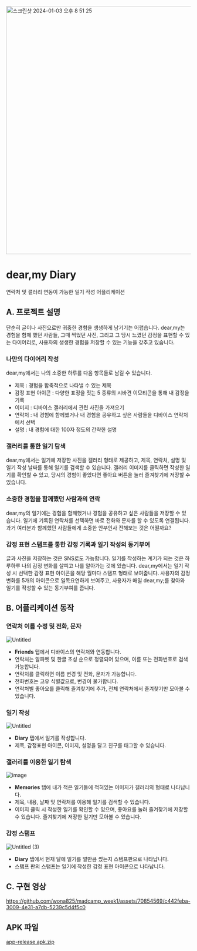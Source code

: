 
<img width="674" alt="스크린샷 2024-01-03 오후 8 51 25" src="https://github.com/wona825/madcamp_week1/assets/81519167/2842c16c-c822-4b9f-a094-b9a2be319581">

# dear,my Diary
연락처 및 갤러리 연동이 가능한 일기 작성 어플리케이션

## 

## A. 프로젝트 설명

단순히 글이나 사진으로만 귀중한 경험을 생생하게 남기기는 어렵습니다. dear,my는 경험을 함께 했던 사람들, 그때 찍었던 사진, 그리고 그 당시 느꼈던 감정을 표현할 수 있는 다이어리로, 사용자의 생생한 경험을 저장할 수 있는 기능을 갖추고 있습니다.


### 나만의 다이어리 작성
dear,my에서는 나의 소중한 하루를 다음 항목들로 남길 수 있습니다.
- 제목 : 경험을 함축적으로 나타낼 수 있는 제목
- 감정 표현 아이콘 : 다양한 표정을 짓는 5 종류의 시바견 이모티콘을 통해 내 감정을 기록
- 이미지 : 디바이스 갤러리에서 관련 사진을 가져오기
- 연락처 : 내 경험에 함께했거나 내 경험을 공유하고 싶은 사람들을 디바이스 연락처에서 선택
- 설명 : 내 경험에 대한 100자 정도의 간략한 설명

### 갤러리를 통한 일기 탐색
dear,my에서는 일기에 저장한 사진을 갤러리 형태로 제공하고, 제목, 연락처, 설명 및 일기 작성 날짜를 통해 일기를 검색할 수 있습니다.
갤러리 이미지를 클릭하면 작성한 일기를 확인할 수 있고, 당시의 경험이 좋았다면 좋아요 버튼을 눌러 즐겨찾기에 저장할 수 있습니다.

### 소중한 경험을 함께했던 사람과의 연락
dear,my의 일기에는 경험을 함께했거나 경험을 공유하고 싶은 사람들을 저장할 수 있습니다. 일기에 기록된 연락처를 선택하면 바로 전화와 문자를 할 수 있도록 연결됩니다. 
과거 여러분과 함께했던 사람들에게 소중한 안부인사 전해보는 것은 어떨까요?

### 감정 표현 스탬프를 통한 감정 기록과 일기 작성의 동기부여
글과 사진을 저장하는 것은 SNS로도 가능합니다. 일기를 작성하는 계기가 되는 것은 하루하루 나의 감정 변화를 살피고 나를 알아가는 것에 있습니다. 
dear,my에서는 일기 작성 시 선택한 감정 표현 아이콘을 해당 월마다 스탬프 형태로 보여줍니다.
사용자의 감정변화를 5개의 아이콘으로 일목요연하게 보여주고, 사용자가 매일 dear,my;를 찾아와 일기를 작성할 수 있는 동기부여를 줍니다.

## B. 어플리케이션 동작

### 연락처 이름 수정 및 전화, 문자

![Untitled](https://prod-files-secure.s3.us-west-2.amazonaws.com/f6cb388f-3934-47d6-9928-26d2e10eb0fc/e694ea7e-fee2-42cc-8db7-5b9b6bd03175/Untitled.png)

- **Friends** 탭에서 디바이스의 연락처와 연동합니다.
- 연락처는 알파벳 및 한글 초성 순으로 정렬되어 있으며, 이름 또는 전화번호로 검색 가능합니다.
- 연락처를 클릭하면 이름 변경 및 전화, 문자가 가능합니다.
- 전화번호는 고유 식별값으로, 변경이 불가합니다.
- 연락처별 좋아요를 클릭해 즐겨찾기에 추가, 전체 연락처에서 즐겨찾기만 모아볼 수 있습니다.

### 일기 작성
![Untitled](https://github.com/wona825/madcamp_week1/assets/70854569/2b1d27eb-0292-4bed-a81b-0be372939315)

- **Diary** 탭에서 일기를 작성합니다.
- 제목, 감정표현 아이콘, 이미지, 설명을 달고 친구를 태그할 수 있습니다.

### 갤러리를 이용한 일기 탐색
![image](https://github.com/wona825/madcamp_week1/assets/70854569/30eecef4-245e-444c-8f8e-1a9c189f8aee)

- **Memories** 탭에 내가 적은 일기들에 적혀있는 이미지가 갤러리의 형태로 나타납니다.
- 제목, 내용, 날짜 및 연락처를 이용해 일기를 검색할 수 있습니다.
- 이미지 클릭 시 작성한 일기를 확인할 수 있으며, 좋아요를 눌러 즐겨찾기에 저장할 수 있습니다. 즐겨찾기에 저장한 일기만 모아볼 수 있습니다.

### 감정 스탬프
![Untitled (3)](https://github.com/wona825/madcamp_week1/assets/70854569/957d74f3-f270-4d89-8cdd-6d6f82395a9e)

- **Diary** 탭에서 현재 달에 일기를 얼만큼 썼는지 스탬프판으로 나타납니다.
- 스탬프 판의 스탬프는 일기에 작성한 감정 표현 아이콘으로 나타납니다.

## C. 구현 영상

https://github.com/wona825/madcamp_week1/assets/70854569/c442feba-3009-4e31-a7db-5239c5d4f5c0



## APK 파일
[app-release.apk.zip](https://github.com/wona825/madcamp_week1/files/13818417/app-release.apk.zip)
